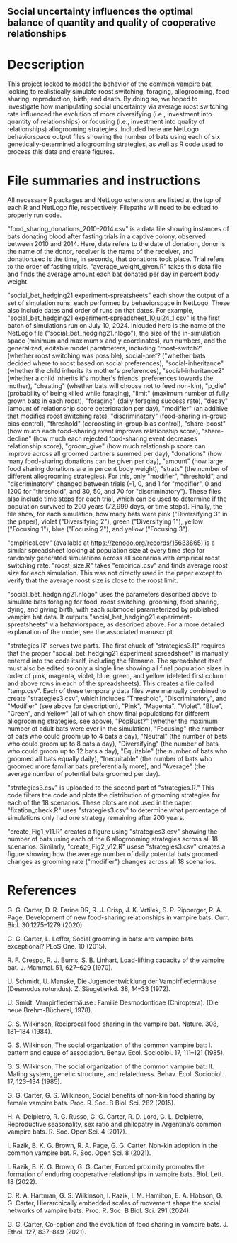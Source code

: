 ## Social uncertainty influences the optimal balance of quantity and quality of cooperative relationships

# Decscription
This project looked to model the behavior of the common vampire bat, looking to realistically simulate roost switching, foraging, allogrooming, food sharing, reproduction, birth, and death. By doing so, we hoped to investigate how manipulating social uncertainty via average roost switching rate influenced the evolution of more diversifying (i.e., investment into quantity of relationships) or focusing (i.e., investment into quality of relationships) allogrooming strategies. Included here are NetLogo behaviorspace output files showing the number of bats using each of six genetically-determined allogrooming strategies, as well as R code used to process this data and create figures.

# File summaries and instructions

All necessary R packages and NetLogo extensions are listed at the top of each R and NetLogo file, respectively. Filepaths will need to be edited to properly run code.

"food_sharing_donations_2010-2014.csv" is a data file showing instances of bats donating blood after fasting trials in a captive colony, observed between 2010 and 2014. Here, date refers to the date of donation, donor is the name of the donor, receiver is the name of the receiver, and donation.sec is the time, in seconds, that donations took place. Trial refers to the order of fasting trials. "average_weight_given.R" takes this data file and finds the average amount each bat donated per day in percent body weight.

"social_bet_hedging21 experiment-spreatsheets" each show the output of a set of simulation runs, each performed by behaviorspace in NetLogo. These also include dates and order of runs on that dates. For example, "social_bet_hedging21 experiment-spreadsheet_10jul24_1.csv" is the first batch of simulations run on July 10, 2024. Inlcuded here is the name of the NetLogo file ("social_bet_hedging21.nlogo"), the size of the in-simulation space (minimum and maximum x and y coordinates), run numbers, and the generalized, editable model paratmeters, including "roost-switch?" (whether roost switching was possible), social-pref? ("whether bats decided where to roost based on social preferences), "social-inheritance" (whether the child inherits its mother's preferences), "social-inheritance2" (whether a child inherits it's mother's friends' preferences towards the mother), "cheating" (whether bats will choose not to feed non-kin), "p_die" (probability of being killed while foraging), "limit" (maximum number of fully grown bats in each roost), "foraging" (daily foraging success rate), "decay" (amount of relationship score deterioration per day), "modifier" (an additive that modifies roost switching rate), "discriminatory" (food-sharing in-group bias control), "threshold" (coroosting in-group bias control), "share-boost" (how much each food-sharing event improves relationship score), "share-decline" (how much each rejected food-sharing event decreases relationship score), "groom_give" (how much relationship score can improve across all groomed partners summed per day), "donations" (how many food-sharing donations can be given per day), "amount" (how large food sharing donations are in percent body weight), "strats" (the number of different allogrooming strategies). For this, only "modifier", "threshold", and "discriminatory" changed between trials (-1, 0, and 1 for "modifier", 0 and 1200 for "threshold", and 30, 50, and 70 for "discriminatory"). These files also include time steps for each trial, which can be used to determine if the population survived to 200 years (72,999 days, or time steps). Finally, the file show, for each simulation, how many bats were pink ("Diversifying 3" in the paper), violet ("Diversifying 2"), green ("Diversifying 1"), yellow ("Focusing 1"), blue ("Focusing 2"), and yellow ("Focusing 3").

"empirical.csv" (available at https://zenodo.org/records/15633665) is a similar spreadsheet looking at population size at every time step for randomly generated simulations across all scenarios with empirical roost switching rate. "roost_size.R" takes "empirical.csv" and finds average roost size for each simulation. This was not directly used in the paper except to verify that the average roost size is close to the roost limit.

"social_bet_hedgning21.nlogo" uses the parameters described above to simulate bats foraging for food, roost switching, grooming, food sharing, dying, and giving birth, with each submodel parameterized by published vampire bat data. It outputs "social_bet_hedging21 experiment-spreatsheets" via behaviorspace, as described above. For a more detailed explanation of the model, see the associated manuscript.

"strategies.R" serves two parts. The first chuck of "strategies3.R" requires that the proper "social_bet_hedging21 experiment spreadsheet" is manually entered into the code itself, including the filename. The spreadsheet itself must also be edited so only a single line showing all final population sizes in order of pink, magenta, violet, blue, green, and yellow (deleted first column and above rows in each of the spreadsheets). This creates a file called "temp.csv". Each of these temporary data files were manually combined to create "strategies3.csv", which includes "Threshold", "Discriminatory", and "Modifier" (see above for description), "Pink", "Magenta", "Violet", "Blue", "Green", and Yellow" (all of which show final populations for different allogrooming strategies, see above), "PopBust?" (whether the maximum number of adult bats were ever in the simulation), "Focusing" (the number of bats who could groom up to 4 bats a day), "Neutral" (the number of bats who could groom up to 8 bats a day), "Diversifying" (the number of bats who could groom up to 12 bats a day), "Equitable" (the number of bats who groomed all bats equally daily), "Inequitable" (the number of bats who groomed more familiar bats preferentially more), and "Average" (the average number of potential bats groomed per day).

"strategies3.csv" is uploaded to the second part of "strategies.R." This code filters the code and plots the distribution of grooming strategies for each of the 18 scenarios. These plots are not used in the paper. "fixation_check.R" uses "strategies3.csv" to determine what percentage of simulations only had one strategy remaining after 200 years.

"create_Fig1_v11.R" creates a figure using "strategies3.csv" showing the number of bats using each of the 6 allogrooming strategies across all 18 scenarios. Similarly, "create_Fig2_v12.R" usese "strategies3.csv" creates a figure showing how the average number of daily potential bats groomed changes as grooming rate ("modifier") changes across all 18 scenarios.

# References

G. G. Carter, D. R. Farine DR, R. J. Crisp, J. K. Vrtilek, S. P. Ripperger, R. A. Page, Development of new food-sharing relationships in vampire bats. Curr. Biol. 30,1275–1279 (2020). 

G. G. Carter, L. Leffer, Social grooming in bats: are vampire bats exceptional? PLoS One. 10 (2015). 

R. F. Crespo, R. J. Burns, S. B. Linhart, Load-lifting capacity of the vampire bat. J. Mammal. 51, 627–629 (1970). 

U. Schmidt, U. Manske, Die Jugendentwicklung der Vampirfledermäuse (Desmodus rotundus). Z. Säugetierkd. 38, 14–33 (1972). 

U. Smidt, Vampirfledermäuse : Familie Desmodontidae (Chiroptera). (Die neue Brehm-Bücherei, 1978). 

G. S. Wilkinson, Reciprocal food sharing in the vampire bat. Nature. 308, 181–184 (1984). 

G. S. Wilkinson, The social organization of the common vampire bat: I. pattern and cause of association. Behav. Ecol. Sociobiol. 17, 111–121 (1985). 

G. S. Wilkinson, The social organization of the common vampire bat: II. Mating system, genetic structure, and relatedness. Behav. Ecol. Sociobiol. 17, 123–134 (1985). 

G. G. Carter, G. S. Wilkinson, Social benefits of non-kin food sharing by female vampire bats. Proc. R. Soc. B Biol. Sci. 282 (2015).

H. A. Delpietro, R. G. Russo, G. G. Carter, R. D. Lord, G. L. Delpietro, Reproductive seasonality, sex ratio and philopatry in Argentina’s common vampire bats. R. Soc. Open Sci. 4 (2017). 

I. Razik, B. K. G. Brown, R. A. Page, G. G. Carter, Non-kin adoption in the common vampire bat. R. Soc. Open Sci. 8 (2021). 

I. Razik, B. K. G. Brown, G. G. Carter, Forced proximity promotes the formation of enduring cooperative relationships in vampire bats. Biol. Lett. 18 (2022). 

C. R. A. Hartman, G. S. Wilkinson, I. Razik, I. M. Hamilton, E. A. Hobson, G. G. Carter, Hierarchically embedded scales of movement shape the social networks of vampire bats. Proc. R. Soc. B Biol. Sci. 291 (2024). 

G. G. Carter, Co-option and the evolution of food sharing in vampire bats. J. Ethol. 127, 837–849 (2021). 
